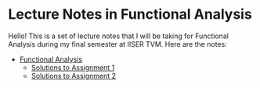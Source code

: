 # Lecture Notes in Functional Analysis

Hello! This is a set of lecture notes that I will be taking for Functional Analysis during my final semester at IISER TVM.
Here are the notes:

* [Functional Analysis](https://raw.githubusercontent.com/ashishKujur7/lectureNotes/main/FunctionalAnalysis/main.pdf)
    - [Solutions to Assignment 1](https://raw.githubusercontent.com/ashishKujur7/lectureNotes/main/FunctionalAnalysisSolutions/main.pdf)
    - [Solutions to Assignment 2](https://github.com/ashishKujur7/FunctionalAnalysisLectureNotes/raw/main/FunctionalAnalysisSolutions-2/main.pdf)
